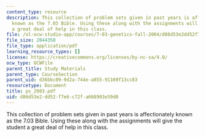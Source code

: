 ```yaml
---
content_type: resource
description: This collection of problem sets given in past years is affectionately
  known as the 7.03 Bible. Using these along with the assignments will give the student
  a great deal of help in this class.
file: /ol-ocw-studio-app/courses/7-03-genetics-fall-2004/d86d53e2dd52f7e6c72fa668903e59d0_ps_2003.pdf
file_size: 2044358
file_type: application/pdf
learning_resource_types: []
license: https://creativecommons.org/licenses/by-nc-sa/4.0/
ocw_type: OCWFile
parent_title: Study Materials
parent_type: CourseSection
parent_uid: d36bbc09-9d2a-744e-a855-91169f13cc83
resourcetype: Document
title: ps_2003.pdf
uid: d86d53e2-dd52-f7e6-c72f-a668903e59d0
---
```

This collection of problem sets given in past years is affectionately known as the 7.03 Bible. Using these along with the assignments will give the student a great deal of help in this class.